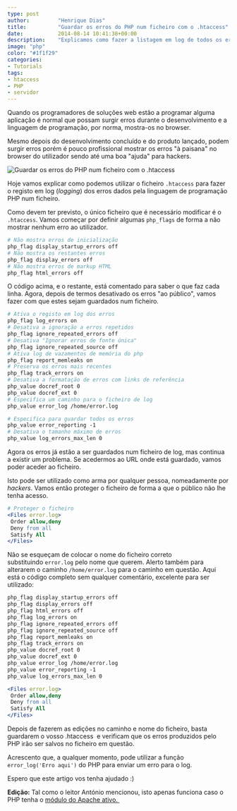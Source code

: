 ```yaml
---
type: post
author:         "Henrique Dias"
title:          "Guardar os erros do PHP num ficheiro com o .htaccess"
date:           2014-08-14 10:41:38+00:00
description:    "Explicamos como fazer a listagem em log de todos os erros produzidos pela linguagem PHP num ficheiro através do .htaccess."
image: "php"
color: "#1f1f29"
categories:
- Tutorials
tags:
- htaccess
- PHP
- servidor
---
```


Quando os programadores de soluções web estão a programar alguma aplicação é normal que possam surgir erros durante o desenvolvimento e a linguagem de programação, por norma, mostra-os no browser.

Mesmo depois do desenvolvimento concluído e do produto lançado, podem surgir erros porém é pouco profissional mostrar os erros "à paisana" no browser do utilizador sendo até uma boa "ajuda" para hackers.

![Guardar os erros do PHP num ficheiro com o .htaccess](/images/phperros.jpg)

Hoje vamos explicar como podemos utilizar o ficheiro ```.htaccess``` para fazer o registo em log (_logging_) dos erros dados pela linguagem de programação PHP num ficheiro.

Como devem ter previsto, o único ficheiro que é necessário modificar é o ```.htaccess```. Vamos começar por definir algumas ```php_flags``` de forma a não mostrar nenhum erro ao utilizador.

```apache
# Não mostra erros de inicialização
php_flag display_startup_errors off
# Não mostra os restantes erros
php_flag display_errors off
# Não mostra erros de markup HTML
php_flag html_errors off
```

O código acima, e o restante, está comentado para saber o que faz cada linha. Agora, depois de termos desativado os erros "ao público", vamos fazer com que estes sejam guardados num ficheiro.

```apache
# Ativa o registo em log dos erros
php_flag log_errors on
# Desativa a ignoração a erros repetidos
php_flag ignore_repeated_errors off
# Desativa "Ignorar erros de fonte única"
php_flag ignore_repeated_source off
# Ativa log de vazamentos de memória do php
php_flag report_memleaks on
# Preserva os erros mais recentes
php_flag track_errors on
# Desativa a formatação de erros com links de referência
php_value docref_root 0
php_value docref_ext 0
# Especifica um caminho para o ficheiro de log
php_value error_log /home/error.log

# Especifica para guardar todos os erros
php_value error_reporting -1
# Desativa o tamanho máximo de erros
php_value log_errors_max_len 0
```

Agora os erros já estão a ser guardados num ficheiro de log, mas continua a existir um problema. Se acedermos ao URL onde está guardado, vamos poder aceder ao ficheiro.

Isto pode ser utilizado como arma por qualquer pessoa, nomeadamente por _hackers_. Vamos então proteger o ficheiro de forma a que o público não lhe tenha acesso.

```apache
# Proteger o ficheiro
<Files error.log>
 Order allow,deny
 Deny from all
 Satisfy All
</Files>
```

Não se esqueçam de colocar o nome do ficheiro correto substituindo ```error.log``` pelo nome que querem. Alerto também para alterarem o caminho ```/home/error.log``` para o caminho em questão. Aqui está o código completo sem qualquer comentário, excelente para ser utilizado:

```apache
php_flag display_startup_errors off
php_flag display_errors off
php_flag html_errors off
php_flag log_errors on
php_flag ignore_repeated_errors off
php_flag ignore_repeated_source off
php_flag report_memleaks on
php_flag track_errors on
php_value docref_root 0
php_value docref_ext 0
php_value error_log /home/error.log
php_value error_reporting -1
php_value log_errors_max_len 0

<Files error.log>
 Order allow,deny
 Deny from all
 Satisfy All
</Files>
```

Depois de fazerem as edições no caminho e nome do ficheiro, basta guardarem o vosso .htaccess  e verificam que os erros produzidos pelo PHP irão ser salvos no ficheiro em questão.

Acrescento que, a qualquer momento, pode utilizar a função ```error_log('Erro aqui')``` do PHP para enviar um erro para o log.

Espero que este artigo vos tenha ajudado :)

**Edição:** Tal como o leitor António mencionou, isto apenas funciona caso o PHP tenha o [módulo do Apache ativo. ](http://support.tigertech.net/php-value)
